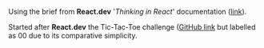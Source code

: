 Using the brief from **React.dev** '*Thinking in React*' documentation ([link](https://react.dev/learn/thinking-in-react)).

Started after **React.dev** the Tic-Tac-Toe challenge ([GitHub link](https://github.com/fransan6/react-challenges/tree/main/01-reactdev-tictactoe) but labelled as 00 due to its comparative simplicity.
